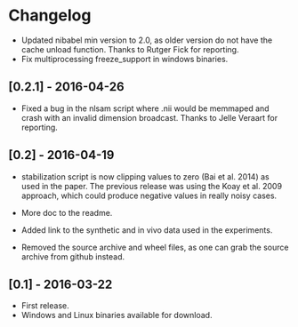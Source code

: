 # Changelog

- Updated nibabel min version to 2.0, as older version do not have the cache unload function. Thanks to Rutger Fick for reporting.
- Fix multiprocessing freeze_support in windows binaries.

## [0.2.1] - 2016-04-26

- Fixed a bug in the nlsam script where .nii would be memmaped and crash with an invalid dimension broadcast. Thanks to Jelle Veraart for reporting.

## [0.2] - 2016-04-19

- stabilization script is now clipping values to zero (Bai et al. 2014) as used in the paper.
The previous release was using the Koay et al. 2009 approach, which could produce negative values in really noisy cases.

- More doc to the readme.
- Added link to the synthetic and in vivo data used in the experiments.
<!--- - Linux binaries now needs glibc >= 2.13 (Debian 7 and newer) instead of glibc >= 2.21 (Ubuntu 15.04 and newer). (debina is giving me trouble, might be jessie from now on or centos)-->
- Removed the source archive and wheel files, as one can grab the source archive from github instead.

## [0.1] - 2016-03-22

- First release.
- Windows and Linux binaries available for download.
